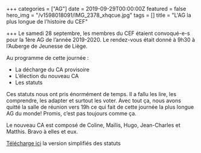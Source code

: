 +++
categories = ["AG"]
date = 2019-09-29T00:00:00Z
featured = false
hero_img = "/v1598018091/IMG_2378_xhqcue.jpg"
tags = []
title = "L'AG la plus longue de l'histoire du CEF"

+++
Le samedi 28 septembre, les membres du CEF étaient convoqué-e-s pour la 1ère AG de l’année 2019-2020. Le rendez-vous était donné à 9h30 à l’Auberge de Jeunesse de Liège.

Au programme de cette journée :

* La décharge du CA provisoire
* L’élection du nouveau CA
* Les statuts

Ces statuts nous ont pris énormément de temps. Il a fallu les lire, les comprendre, les adapter et surtout les voter. Avec tout ça, nous avons quitté la salle de réunion vers 19h ce qui fait de cette journée la plus longue AG du monde! Promis, c’est pas toujours comme ça.

Le nouveau CA est composé de Coline, Maïlis, Hugo, Jean-Charles et Matthis. Bravo à elles et eux.

[Télécharge ici](https://res.cloudinary.com/cefasbl/image/upload/v1597139289/statuts-simplifies_vdef_wketkb.pdf) la version simplifiés des statuts